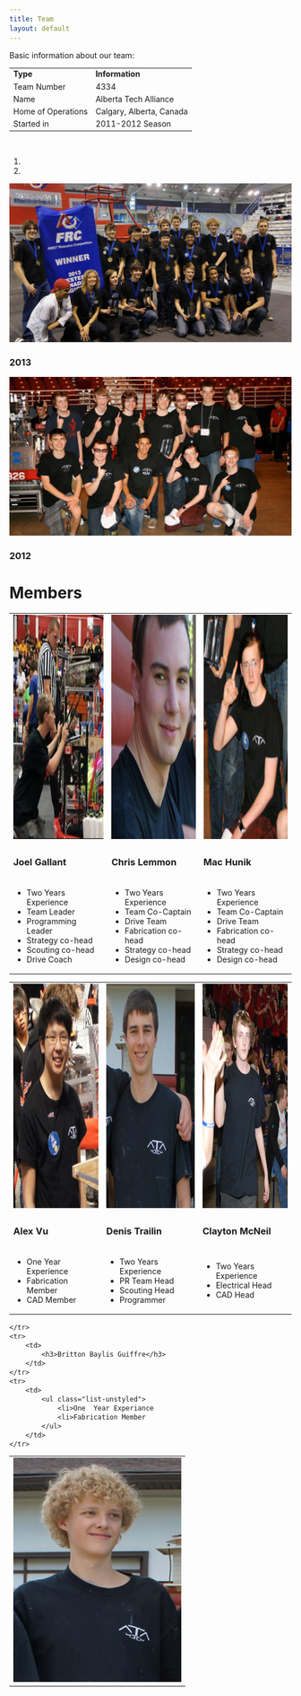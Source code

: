 ```yaml
---
title: Team
layout: default
---
```


Basic information about our team:
<table width="100%" class="table-bordered">
    <tr>
        <td><b>Type</b></td>
        <td><b>Information</b></td>
    </tr>
    <tr>
        <td>Team Number</td>
        <td>4334</td>
    </tr>
    <tr>
        <td>Name</td>
        <td>Alberta Tech Alliance</td>
    </tr>
    <tr>
        <td>Home of Operations</td>
        <td>Calgary, Alberta, Canada</td>
    </tr>
    <tr>
        <td>Started in</td>
        <td>2011-2012 Season</td>
    </tr>
</table>

<br />

<div id="carousel" class="carousel slide">
    <ol class="carousel-indicators">
        <li data-target="#carousel" data-slide-to="0" class="active"></li>
        <li data-target="#carousel" data-slide-to="1" class="active"></li>
    </ol>
    <div class="carousel-inner">
        <div class="item active">
            <img src="/img/2013-team.jpg" alt="Image not found!">
            <div class="carousel-caption">
                <h3>2013</h3>
            </div>
        </div>
        <div class="item">
            <img src="/img/2012-team.jpg" alt="Image not found!">
            <div class="carousel-caption">
                <h3>2012</h3>
            </div>
        </div>
    </div>
    <a class="left carousel-control" href="#carousel" data-slide="prev">
        <span class="glyphicon glyphicon-chevron-left"></span>
    </a>
    <a class="right carousel-control" href="#carousel" data-slide="next">
        <span class="glyphicon glyphicon-chevron-right"></span>
    </a>
</div>


# Members

<table>
    <tr>
        <td>
            <img style="height:400px;width:300px;" src="/members/joel-gallant.jpeg" alt="Joel Gallant" class="img-rounded">
        </td>
        <td>
            <img style="height:400px;width:300px;" src="/members/chris-lemmon.png" alt="Chris Lemmon" class="img-rounded">
        </td>
        <td>
            <img style="height:400px;width:300px;" src="/members/mac-hunik.jpg" alt="Mac Hunik" class="img-rounded">
        </td>
    </tr>
    <tr>
        <td>
            <h3>Joel Gallant</h3>
        </td>
        <td>
            <h3>Chris Lemmon</h3>
        </td>
        <td>
            <h3>Mac Hunik</h3>
        </td>
    </tr>
    <tr>
        <td>
            <ul class="list-unstyled">
                <li>Two Years Experience
                <li>Team Leader
                <li>Programming Leader
                <li>Strategy co-head
                <li>Scouting co-head
                <li>Drive Coach
            </ul>
        </td>
        <td>
            <ul class="list-unstyled">
                <li>Two Years Experience
                <li>Team Co-Captain
                <li>Drive Team
                <li>Fabrication co-head
                <li>Strategy co-head
                <li>Design co-head
            </ul>
        </td>
        <td>
            <ul class="list-unstyled">
                <li>Two Years Experience
                <li>Team Co-Captain
                <li>Drive Team
                <li>Fabrication co-head
                <li>Strategy co-head
                <li>Design co-head
            </ul>
        </td>
    </tr>
</table>

<table>
    <tr>
        <td>
            <img style="height:400px;width:300px;" src="/members/alex-vu.jpg" alt="Alex Vu" class="img-rounded">
        </td>
		<td>
            <img style="height:400px;width:300px;" src="/members/denis-trailin.jpg" alt="Denis Trailin" class="img-rounded">
        </td>
		<td>
            <img style="height:400px;width:300px;" src="/members/clayton-mcneil.jpg" alt="Clayton McNeil" class="img-rounded">
        </td>
    </tr>
    </tr>
    <tr>
        <td>
            <h3>Alex Vu</h3>
        </td>
        <td>
            <h3>Denis Trailin</h3>
        </td>
        <td>
            <h3>Clayton McNeil</h3>
        </td>
    </tr>
    </tr>
    <tr>
        <td>
            <ul class="list-unstyled">
                <li>One Year Experience
                <li>Fabrication Member
                <li>CAD Member
            </ul>
        </td>
		<td>
            <ul class="list-unstyled">
                <li>Two Years Experience
                <li>PR Team Head
                <li>Scouting Head
                <li>Programmer
            </ul>
        </td>
		<td>
            <ul class="list-unstyled">
                <li>Two Years Experience
                <li>Electrical Head
                <li>CAD Head
            </ul>
        </td>
    </tr>
</table>

<table>
	<tr>
		<td>
			<img style="height:400px;width:300px;" src="/members/britton-baylis-giuffre.png" alt="Alex Vu" class="img-rounded">
		</td>

	</tr>
	<tr>
		<td>
			<h3>Britton Baylis Guiffre</h3>
		</td>
	</tr>
	<tr>
		<td>
			<ul class="list-unstyled">
				<li>One  Year Experiance
				<li>Fabrication Member
			</ul>
		</td>
	</tr>
</table>
